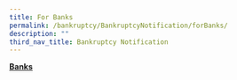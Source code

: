 ```yaml
---
title: For Banks
permalink: /bankruptcy/BankruptcyNotification/forBanks/
description: ""
third_nav_title: Bankruptcy Notification
---
```



<u><b>Banks</b></u><br>